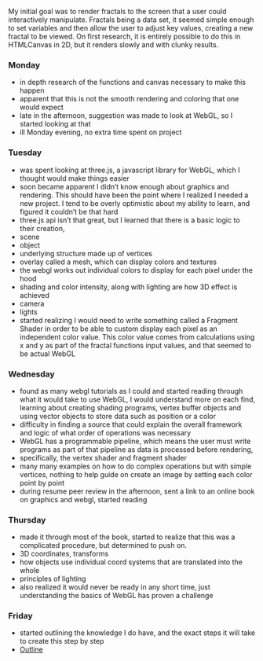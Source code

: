 My initial goal was to render fractals to the screen that a user could interactively manipulate. Fractals being a data set, it seemed simple enough to set variables and then allow the user to adjust key values, creating a new fractal to be viewed. On first research, it is entirely possible to do this in HTMLCanvas in 2D, but it renders slowly and with clunky results.

### Monday
- in depth research of the functions and canvas necessary to make this happen
- apparent that this is not the smooth rendering and coloring that one would expect
- late in the afternoon, suggestion was made to look at WebGL, so I started looking at that
- ill Monday evening, no extra time spent on project

### Tuesday
- was spent looking at three.js, a javascript library for WebGL, which I thought would make things easier
- soon became apparent I didn’t know enough about graphics and rendering. This should have been the point where I realized I needed a new project. I tend to be overly optimistic about my ability to learn, and figured it couldn’t be that hard
- three.js api isn’t that great, but I learned that there is a basic logic to their creation,
- scene
- object
- underlying structure made up of vertices
- overlay called a mesh, which can display colors and textures
- the webgl works out individual colors to display for each pixel under the hood
- shading and color intensity, along with lighting are how 3D effect is achieved
- camera
- lights
- started realizing I would need to write something called a Fragment Shader in order to be able to custom display each pixel as an independent color value. This color value comes from calculations using x and y as part of the fractal functions input values, and that seemed to be actual WebGL

### Wednesday
- found as many webgl tutorials as I could and started reading through what it would take to use WebGL, I would understand more on each find, learning about creating shading programs, vertex buffer objects and using vector objects to store data such as position or a color
- difficulty in finding a source that could explain the overall framework and logic of what order of operations was necessary
- WebGL has a programmable pipeline, which means the user must write programs as part of that pipeline as data is processed before rendering,
- specifically, the vertex shader and fragment shader
- many many examples on how to do complex operations but with simple vertices, nothing to help guide on create an image by setting each color point by point
- during resume peer review in the afternoon, sent a link to an online book on graphics and webgl, started reading

### Thursday
- made it through most of the book, started to realize that this was a complicated procedure, but determined to push on.
- 3D coordinates, transforms
- how objects use individual coord systems that are translated into the whole
- principles of lighting
- also realized it would never be ready in any short time, just understanding the basics of WebGL has proven a challenge

### Friday
- started outlining the knowledge I do have, and the exact steps it will take to create this step by step
- [Outline](outline.txt)
